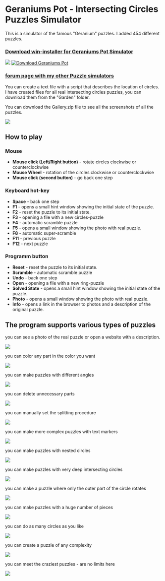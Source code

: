 # Geraniums Pot - Intersecting Circles Puzzles Simulator

This is a simulator of the famous "Geranium" puzzles.  I added 454 different puzzles.

### **<a href="https://github.com/grigorusha/GeraniumsPot/releases/">Download win-installer for Geraniums Pot Simulator</a>** 
![](https://i.imgur.com/Z9xLTeo.png)
[![Download Geraniums Pot](https://a.fsdn.com/con/app/sf-download-button)](https://sourceforge.net/projects/geraniumspot/files/latest/download)

### **<a href="https://twistypuzzles.com/forum/viewtopic.php?p=422931#p422931">forum page with my other Puzzle simulators</a>**

You can create a text file with a script that describes the location of circles.
I have created files for all real intersecting circles puzzles, you can download them from the "Garden" folder.

You can download the Gallery.zip file to see all the screenshots of all the puzzles.

![](https://i.imgur.com/aurEp5w.png)

## How to play
### Mouse
- **Mouse click (Left/Right button)** - rotate circles clockwise or counterclockwise
- **Mouse Wheel** - rotation of the circles clockwise or counterclockwise
- **Mouse click (second button)** - go back one step
### Keyboard hot-key
- **Space** - back one step
- **F1** - opens a small hint window showing the initial state of the puzzle.
- **F2** - reset the puzzle to its initial state.
- **F3** - opening a file with a new circles-puzzle
- **F4** - automatic scramble puzzle
- **F5** - opens a small window showing the photo with real puzzle.
- **F8** - automatic super-scramble
- **F11** - previous puzzle
- **F12** - next puzzle
### Programm button
- **Reset** - reset the puzzle to its initial state.
- **Scramble** - automatic scramble puzzle
- **Undo** - back one step
- **Open** - opening a file with a new ring-puzzle
- **Solved State** - opens a small hint window showing the initial state of the puzzle.
- **Photo** - opens a small window showing the photo with real puzzle.
- **Info** - opens a link in the browser to photos and a description of the original puzzle.


## The program supports various types of puzzles

you can see a photo of the real puzzle or open a website with a description.

![](https://i.imgur.com/LkldrIq.png)

you can color any part in the color you want

![](https://i.imgur.com/Z3BplC6.png)

you can make puzzles with different angles

![](https://i.imgur.com/CotXj20.png)

you can delete unnecessary parts

![](https://i.imgur.com/JpDQ8ME.png)

you can manually set the splitting procedure

![](https://i.imgur.com/Tt1CX5t.png)

you can make more complex puzzles with text markers

![](https://i.imgur.com/6Oeqah6.png)

you can make puzzles with nested circles

![](https://i.imgur.com/PGgg9qM.png)

you can make puzzles with very deep intersecting circles

![](https://i.imgur.com/sZfpzuX.png)

you can make a puzzle where only the outer part of the circle rotates

![](https://i.imgur.com/JwjCWCB.png)

you can make puzzles with a huge number of pieces

![](https://i.imgur.com/3Rvfvhn.png)

you can do as many circles as you like

![](https://i.imgur.com/vZKKxpz.png)

you can create a puzzle of any complexity

![](https://i.imgur.com/xm4EypO.png)

you can meet the craziest puzzles - are no limits here

![](https://i.imgur.com/a2c3TXV.png)
